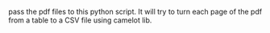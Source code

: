 pass the pdf files to this python script. It will try to turn each page of the pdf from a table to a CSV file using camelot lib.